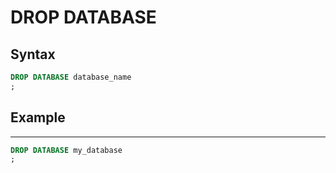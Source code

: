 # DROP DATABASE

## Syntax

```sql
DROP DATABASE database_name
;
```

## Example
---

```sql
DROP DATABASE my_database
;
```
